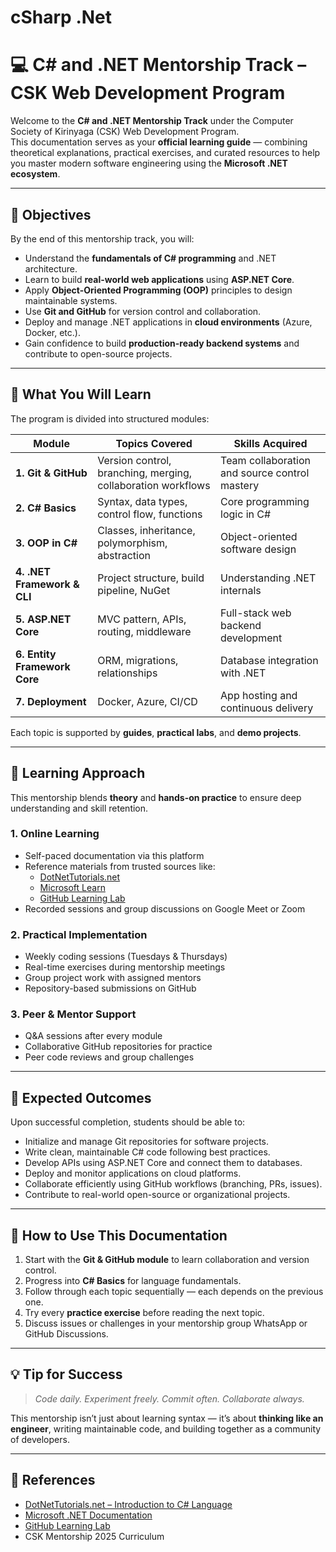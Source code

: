 # cSharp .Net

# 💻 C# and .NET Mentorship Track – CSK Web Development Program

Welcome to the **C# and .NET Mentorship Track** under the Computer Society of Kirinyaga (CSK) Web Development Program.  
This documentation serves as your **official learning guide** — combining theoretical explanations, practical exercises, and curated resources to help you master modern software engineering using the **Microsoft .NET ecosystem**.

---

## 🎯 Objectives

By the end of this mentorship track, you will:

- Understand the **fundamentals of C# programming** and .NET architecture.
- Learn to build **real-world web applications** using **ASP.NET Core**.
- Apply **Object-Oriented Programming (OOP)** principles to design maintainable systems.
- Use **Git and GitHub** for version control and collaboration.
- Deploy and manage .NET applications in **cloud environments** (Azure, Docker, etc.).
- Gain confidence to build **production-ready backend systems** and contribute to open-source projects.

---

## 🧠 What You Will Learn

The program is divided into structured modules:

| Module | Topics Covered | Skills Acquired |
|---------|----------------|-----------------|
| **1. Git & GitHub** | Version control, branching, merging, collaboration workflows | Team collaboration and source control mastery |
| **2. C# Basics** | Syntax, data types, control flow, functions | Core programming logic in C# |
| **3. OOP in C#** | Classes, inheritance, polymorphism, abstraction | Object-oriented software design |
| **4. .NET Framework & CLI** | Project structure, build pipeline, NuGet | Understanding .NET internals |
| **5. ASP.NET Core** | MVC pattern, APIs, routing, middleware | Full-stack web backend development |
| **6. Entity Framework Core** | ORM, migrations, relationships | Database integration with .NET |
| **7. Deployment** | Docker, Azure, CI/CD | App hosting and continuous delivery |

Each topic is supported by **guides**, **practical labs**, and **demo projects**.

---

## 🧩 Learning Approach

This mentorship blends **theory** and **hands-on practice** to ensure deep understanding and skill retention.

### 1. Online Learning
- Self-paced documentation via this platform
- Reference materials from trusted sources like:
    - [DotNetTutorials.net](https://dotnettutorials.net/)
    - [Microsoft Learn](https://learn.microsoft.com/en-us/dotnet/)
    - [GitHub Learning Lab](https://lab.github.com/)
- Recorded sessions and group discussions on Google Meet or Zoom

### 2. Practical Implementation
- Weekly coding sessions (Tuesdays & Thursdays)
- Real-time exercises during mentorship meetings
- Group project work with assigned mentors
- Repository-based submissions on GitHub

### 3. Peer & Mentor Support
- Q&A sessions after every module
- Collaborative GitHub repositories for practice
- Peer code reviews and group challenges

---

## 🧱 Expected Outcomes

Upon successful completion, students should be able to:
- Initialize and manage Git repositories for software projects.
- Write clean, maintainable C# code following best practices.
- Develop APIs using ASP.NET Core and connect them to databases.
- Deploy and monitor applications on cloud platforms.
- Collaborate efficiently using GitHub workflows (branching, PRs, issues).
- Contribute to real-world open-source or organizational projects.

---

## 🚀 How to Use This Documentation

1. Start with the **Git & GitHub module** to learn collaboration and version control.
2. Progress into **C# Basics** for language fundamentals.
3. Follow through each topic sequentially — each depends on the previous one.
4. Try every **practice exercise** before reading the next topic.
5. Discuss issues or challenges in your mentorship group WhatsApp or GitHub Discussions.

---

## 💡 Tip for Success
> *Code daily. Experiment freely. Commit often. Collaborate always.*

This mentorship isn’t just about learning syntax — it’s about **thinking like an engineer**, writing maintainable code, and building together as a community of developers.

---

## 🧭 References
- [DotNetTutorials.net – Introduction to C# Language](https://dotnettutorials.net/lesson/introduction-to-csharp-language/)
- [Microsoft .NET Documentation](https://learn.microsoft.com/en-us/dotnet/)
- [GitHub Learning Lab](https://github.com/apps/github-learning-lab)
- CSK Mentorship 2025 Curriculum
